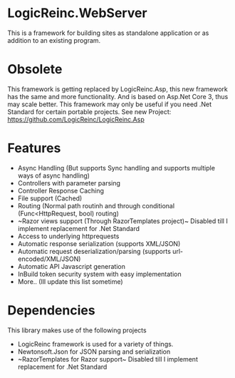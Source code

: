 # LogicReinc.WebServer

This is a framework for building sites as standalone application or as addition to an existing program.

# Obsolete
This framework is getting replaced by LogicReinc.Asp, this new framework has the same and more functionality. And is based on Asp.Net Core 3, thus may scale better.
This framework may only be useful if you need .Net Standard for certain portable projects.
See new Project: https://github.com/LogicReinc/LogicReinc.Asp

# Features
 - Async Handling (But supports Sync handling and supports multiple ways of async handling)
 - Controllers with parameter parsing
 - Controller Response Caching
 - File support (Cached)
 - Routing (Normal path routinh and through conditional (Func<HttpRequest, bool) routing)
 - ~Razor views support (Through RazorTemplates project)~ Disabled till I implement replacement for .Net Standard
 - Access to underlying httprequests
 - Automatic response serialization (supports XML/JSON)
 - Automatic request deserialization/parsing (supports url-encoded/XML/JSON)
 - Automatic API Javascript generation
 - InBuild token security system with easy implementation
 - More.. (Ill update this list sometime)
 
# Dependencies
This library makes use of the following projects
 - LogicReinc framework is used for a variety of things.
 - Newtonsoft.Json for JSON parsing and serialization
 - ~RazorTemplates for Razor support~ Disabled till I implement replacement for .Net Standard
